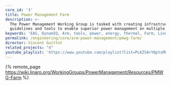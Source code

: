 ```yaml
---
core_id: '3'
title: Power Management Farm
description: >-
  The Power Management Working Group is tasked with creating infrastructure,
  guidelines and tools to enable superior power management on multiple Arm SoCs.
keywords: 'EAS, DynamIQ, Arm, tools, power, energy, thermal, Farm, Linux Kernel'
permalink: /engineering/core/arm-power-management/pmwg-farm/
director: Vincent Guittot
related_projects: "4"
youtube_playlist: 'https://www.youtube.com/playlist?list=PLKZSArYQptsMbk293t64TnZmxzLp-bRib'
---
```


{% remote_page https://wiki.linaro.org/WorkingGroups/PowerManagement/Resources/PMWG-Farm %}